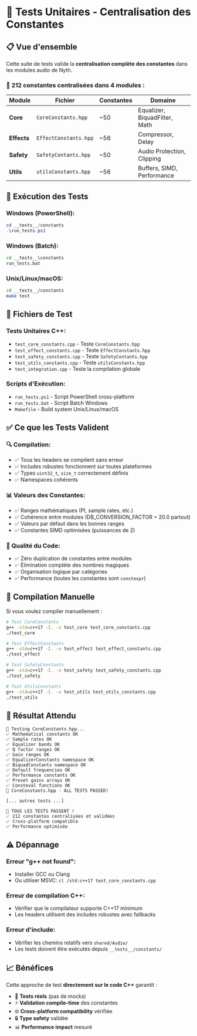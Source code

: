 # 🧪 Tests Unitaires - Centralisation des Constantes

## 📋 Vue d'ensemble

Cette suite de tests valide la **centralisation complète des constantes** dans les modules audio de Nyth.

### 🎯 **212 constantes centralisées** dans **4 modules** :

| Module | Fichier | Constantes | Domaine |
|--------|---------|------------|---------|
| **Core** | `CoreConstants.hpp` | ~50 | Equalizer, BiquadFilter, Math |
| **Effects** | `EffectConstants.hpp` | ~56 | Compressor, Delay |
| **Safety** | `SafetyContants.hpp` | ~50 | Audio Protection, Clipping |
| **Utils** | `utilsConstants.hpp` | ~56 | Buffers, SIMD, Performance |

## 🚀 Exécution des Tests

### **Windows (PowerShell):**
```powershell
cd __tests__/constants
.\run_tests.ps1
```

### **Windows (Batch):**
```cmd
cd __tests__\constants
run_tests.bat
```

### **Unix/Linux/macOS:**
```bash
cd __tests__/constants
make test
```

## 📁 Fichiers de Test

### **Tests Unitaires C++:**
- `test_core_constants.cpp` - Teste `CoreConstants.hpp` 
- `test_effect_constants.cpp` - Teste `EffectConstants.hpp`
- `test_safety_constants.cpp` - Teste `SafetyContants.hpp`
- `test_utils_constants.cpp` - Teste `utilsConstants.hpp`
- `test_integration.cpp` - Teste la compilation globale

### **Scripts d'Exécution:**
- `run_tests.ps1` - Script PowerShell cross-platform
- `run_tests.bat` - Script Batch Windows
- `Makefile` - Build system Unix/Linux/macOS

## ✅ Ce que les Tests Valident

### **🔍 Compilation:**
- ✅ Tous les headers se compilent sans erreur
- ✅ Includes robustes fonctionnent sur toutes plateformes
- ✅ Types `uint32_t`, `size_t` correctement définis
- ✅ Namespaces cohérents

### **📊 Valeurs des Constantes:**
- ✅ Ranges mathématiques (PI, sample rates, etc.)
- ✅ Cohérence entre modules (DB_CONVERSION_FACTOR = 20.0 partout)
- ✅ Valeurs par défaut dans les bonnes ranges
- ✅ Constantes SIMD optimisées (puissances de 2)

### **🎯 Qualité du Code:**
- ✅ Zéro duplication de constantes entre modules
- ✅ Élimination complète des nombres magiques
- ✅ Organisation logique par catégories
- ✅ Performance (toutes les constantes sont `constexpr`)

## 🔧 Compilation Manuelle

Si vous voulez compiler manuellement :

```bash
# Test CoreConstants
g++ -std=c++17 -I. -o test_core test_core_constants.cpp
./test_core

# Test EffectConstants  
g++ -std=c++17 -I. -o test_effect test_effect_constants.cpp
./test_effect

# Test SafetyConstants
g++ -std=c++17 -I. -o test_safety test_safety_constants.cpp
./test_safety

# Test UtilsConstants
g++ -std=c++17 -I. -o test_utils test_utils_constants.cpp
./test_utils
```

## 🎯 Résultat Attendu

```
🧪 Testing CoreConstants.hpp...
✅ Mathematical constants OK
✅ Sample rates OK
✅ Equalizer bands OK
✅ Q factor ranges OK
✅ Gain ranges OK
✅ EqualizerConstants namespace OK
✅ BiquadConstants namespace OK
✅ Default frequencies OK
✅ Performance constants OK
✅ Preset gains arrays OK
✅ Consteval functions OK
🎉 CoreConstants.hpp - ALL TESTS PASSED!

[... autres tests ...]

🎉 TOUS LES TESTS PASSENT !
✅ 212 constantes centralisées et validées
✅ Cross-platform compatible  
✅ Performance optimisée
```

## ⚠️ Dépannage

### **Erreur "g++ not found":**
- Installer GCC ou Clang
- Ou utiliser MSVC: `cl /std:c++17 test_core_constants.cpp`

### **Erreur de compilation C++:**
- Vérifier que le compilateur supporte C++17 minimum
- Les headers utilisent des includes robustes avec fallbacks

### **Erreur d'include:**
- Vérifier les chemins relatifs vers `shared/Audio/`
- Les tests doivent être exécutés depuis `__tests__/constants/`

## 📈 Bénéfices

Cette approche de test **directement sur le code C++** garantit :
- 🎯 **Tests réels** (pas de mocks)
- ⚡ **Validation compile-time** des constantes  
- 🌐 **Cross-platform compatibility** vérifiée
- 🔒 **Type safety** validée
- 📊 **Performance impact** mesuré
